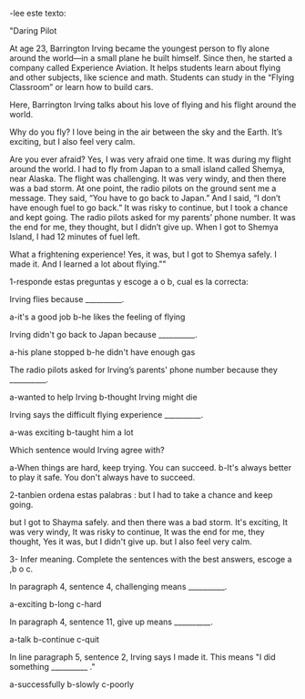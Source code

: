 -lee este texto:

"Daring Pilot

At age 23, Barrington Irving became the youngest person to fly alone around the world—in a small plane he built himself. Since then, he started a company called Experience Aviation. It helps students learn about flying and other subjects, like science and math. Students can study in the “Flying Classroom” or learn how to build cars.

Here, Barrington Irving talks about his love of flying and his flight around the world.

Why do you fly?
I love being in the air between the sky and the Earth. It’s exciting, but I also feel very calm.

Are you ever afraid?
Yes, I was very afraid one time. It was during my flight around the world. I had to fly from Japan to a small
island called Shemya, near Alaska. The flight was challenging. It was very windy, and then there was a bad storm. At one point, the radio pilots on the ground sent me a message. They said, “You have to go back to Japan.” And I said, “I don’t have enough fuel to go back.” It was risky to continue, but I took a chance and kept going. The radio pilots asked for my parents’ phone number. It was the end for me, they thought, but I didn’t give up. When I got to Shemya Island, I had 12 minutes of fuel left.

What a frightening experience!
Yes, it was, but I got to Shemya safely. I made it. And I learned a lot about flying.""

1-responde estas preguntas y escoge a o b, cual es la correcta:

Irving flies because __________.

a-it's a good job
b-he likes the feeling of flying

Irving didn't go back to Japan because __________.

a-his plane stopped
b-he didn't have enough gas

The radio pilots asked for Irving’s parents' phone number because they __________.

a-wanted to help Irving
b-thought Irving might die

Irving says the difficult flying experience __________.

a-was exciting
b-taught him a lot


Which sentence would Irving agree with?

a-When things are hard, keep trying. You can succeed.
b-It's always better to play it safe. You don't always have to succeed.

2-tanbien ordena estas palabras : but I had to take a chance and keep going.

but I got to Shayma safely.
and then there was a bad storm.
It's exciting,
It was very windy,
It was risky to continue,
It was the end for me, they thought,
Yes it was,
but I didn't give up.
but I also feel very calm.

3- Infer meaning. Complete the sentences with the best answers, escoge a ,b o c.

In paragraph 4, sentence 4, challenging means __________.

a-exciting
b-long
c-hard


In paragraph 4, sentence 11, give up means __________.

a-talk
b-continue
c-quit


In line paragraph 5, sentence 2, Irving says I made it. This means "I did something __________ ."

a-successfully
b-slowly
c-poorly
